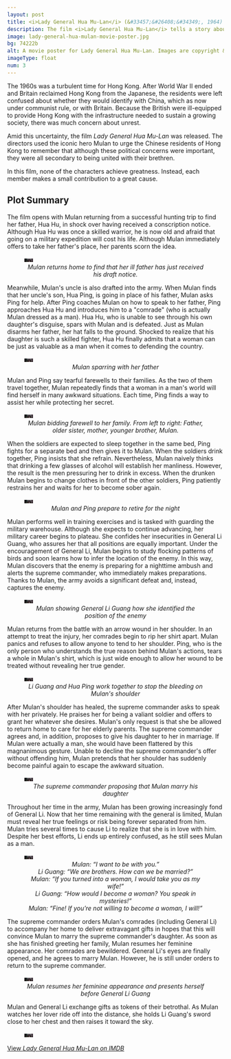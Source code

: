 ```yaml
---
layout: post
title: <i>Lady General Hua Mu-Lan</i> (&#33457;&#26408;&#34349;, 1964)
description: The film <i>Lady General Hua Mu-Lan</i> tells a story about unity. By themselves, Mulan, Ping, and Li Guang each make small contributions. Together, they achieve something great.
image: lady-general-hua-mulan-movie-poster.jpg
bg: 74222b
alt: A movie poster for Lady General Hua Mu-Lan. Images are copyright &copy;1964 Shaw Brothers.
imageType: float
num: 3
---
```


The 1960s was a turbulent time for Hong Kong. After World War II ended and Britain reclaimed Hong Kong from the Japanese, the residents were left confused about whether they would identify with China, which as now under communist rule, or with Britain. Because the British were ill-equipped to provide Hong Kong with the infrastructure needed to sustain a growing society, there was much concern about unrest.

Amid this uncertainty, the film *Lady General Hua Mu-Lan* was released. The directors used the iconic hero Mulan to urge the Chinese residents of Hong Kong to remember that although these political concerns were important, they were all secondary to being united with their brethren.

In this film, none of the characters achieve greatness. Instead, each member makes a small contribution to a great cause.

<h2>Plot Summary</h2>

The film opens with Mulan returning from a successful hunting trip to find her father, Hua Hu, in shock over having received a conscription notice. Although Hua Hu was once a skilled warrior, he is now old and afraid that going on a military expedition will cost his life. Although Mulan immediately offers to take her father's place, her parents scorn the idea.

<figure class="big">
<img class="fillimg lazy" src="/assets/images/articles/lady-general-hua-mulan/placeholder.jpg" data-src="/assets/images/articles/lady-general-hua-mulan/1920/mulan-sees-her-father-sick.jpg" data-srcset="/assets/images/articles/lady-general-hua-mulan/320/mulan-sees-her-father-sick.jpg 320w, /assets/images/articles/lady-general-hua-mulan/640/mulan-sees-her-father-sick.jpg 640w, /assets/images/articles/lady-general-hua-mulan/960/mulan-sees-her-father-sick.jpg 960 w, /assets/images/articles/lady-general-hua-mulan/1440/mulan-sees-her-father-sick.jpg 1440w, /assets/images/articles/lady-general-hua-mulan/1920/mulan-sees-her-father-sick.jpg 1920w" alt="Mulan returns home to find that her ill father has just received his draft notice. Mulan is wearing a hunting uniform and her father is in bed." />
<figcaption style="text-align: center;"><i>Mulan returns home to find that her ill father has just received his draft notice.</i></figcaption>
</figure>

Meanwhile, Mulan's uncle is also drafted into the army. When Mulan finds that her uncle's son, Hua Ping, is going in place of his father, Mulan asks Ping for help. After Ping coaches Mulan on how to speak to her father, Ping approaches Hua Hu and introduces him to a "comrade" (who is actually Mulan dressed as a man). Hua Hu, who is unable to see through his own daughter's disguise, spars with Mulan and is defeated. Just as Mulan disarms her father, her hat falls to the ground. Shocked to realize that his daughter is such a skilled fighter, Hua Hu finally admits that a woman can be just as valuable as a man when it comes to defending the country.

<figure class="big">
<img class="fillimg lazy" src="/assets/images/articles/lady-general-hua-mulan/placeholder.jpg" data-src="/assets/images/articles/lady-general-hua-mulan/1920/mulan-spars-with-her-father.jpg" data-srcset="/assets/images/articles/lady-general-hua-mulan/320/mulan-spars-with-her-father.jpg 320w, /assets/images/articles/lady-general-hua-mulan/640/mulan-spars-with-her-father.jpg 640w, /assets/images/articles/lady-general-hua-mulan/960/mulan-spars-with-her-father.jpg 960w, /assets/images/articles/lady-general-hua-mulan/1440/mulan-spars-with-her-father.jpg 1440w, /assets/images/articles/lady-general-hua-mulan/1920/mulan-spars-with-her-father.jpg 1920w" alt="Mulan sparring with her father" />
<figcaption style="text-align: center;"><i>Mulan sparring with her father</i></figcaption>
</figure>

Mulan and Ping say tearful farewells to their families. As the two of them travel together, Mulan repeatedly finds that a woman in a man's world will find herself in many awkward situations. Each time, Ping finds a way to assist her while protecting her secret.

<figure class="big">
<img class="fillimg lazy" src="/assets/images/articles/lady-general-hua-mulan/placeholder.jpg" data-src="/assets/images/articles/lady-general-hua-mulan/1920/mulan-bids-farewell-to-her-family.jpg" data-srcset="/assets/images/articles/lady-general-hua-mulan/320/mulan-bids-farewell-to-her-family.jpg 320w, /assets/images/articles/lady-general-hua-mulan/640/mulan-bids-farewell-to-her-family.jpg 640w, /assets/images/articles/lady-general-hua-mulan/960/mulan-bids-farewell-to-her-family.jpg 960w, /assets/images/articles/lady-general-hua-mulan/1440/mulan-bids-farewell-to-her-family.jpg 1440w, /assets/images/articles/lady-general-hua-mulan/1920/mulan-bids-farewell-to-her-family.jpg 1920w" alt="Mulan bidding farewell to her family" />
<figcaption style="text-align: center;"><i>Mulan bidding farewell to her family. From left to right: Father, older sister, mother, younger brother, Mulan.</i></figcaption>
</figure>

When the soldiers are expected to sleep together in the same bed, Ping fights for a separate bed and then gives it to Mulan. When the soldiers drink together, Ping insists that she refrain. Nevertheless, Mulan naively thinks that drinking a few glasses of alcohol will establish her manliness. However, the result is the men pressuring her to drink in excess. When the drunken Mulan begins to change clothes in front of the other soldiers, Ping patiently restrains her and waits for her to become sober again.

<figure class="big">
<img class="fillimg lazy" src="/assets/images/articles/lady-general-hua-mulan/placeholder.jpg" data-src="/assets/images/articles/lady-general-hua-mulan/1920/mulan-and-ping-prepare-to-retire-for-the-night.jpg" data-srcset="/assets/images/articles/lady-general-hua-mulan/320/mulan-and-ping-prepare-to-retire-for-the-night.jpg 320w, /assets/images/articles/lady-general-hua-mulan/640/mulan-and-ping-prepare-to-retire-for-the-night.jpg 640w, /assets/images/articles/lady-general-hua-mulan/960/mulan-and-ping-prepare-to-retire-for-the-night.jpg 960w, /assets/images/articles/lady-general-hua-mulan/1440/mulan-and-ping-prepare-to-retire-for-the-night.jpg 1440w, /assets/images/articles/lady-general-hua-mulan/1920/mulan-and-ping-prepare-to-retire-for-the-night.jpg 1920w" alt="Mulan and Ping prepare to retire for the night" />
<figcaption style="text-align: center;"><i>Mulan and Ping prepare to retire for the night</i></figcaption>
</figure>

Mulan performs well in training exercises and is tasked with guarding the military warehouse. Although she expects to continue advancing, her military career begins to plateau. She confides her insecurities in General Li Guang, who assures her that all positions are equally important. Under the encouragement of General Li, Mulan begins to study flocking patterns of birds and soon learns how to infer the location of the enemy. In this way, Mulan discovers that the enemy is preparing for a nighttime ambush and alerts the supreme commander, who immediately makes preparations. Thanks to Mulan, the army avoids a significant defeat and, instead, captures the enemy.

<figure class="big">
<img class="fillimg lazy" src="/assets/images/articles/lady-general-hua-mulan/placeholder.jpg" data-src="/assets/images/articles/lady-general-hua-mulan/1920/mulan-with-general-li-guang-at-night.jpg" data-srcset="/assets/images/articles/lady-general-hua-mulan/320/mulan-with-general-li-guang-at-night.jpg 320w, /assets/images/articles/lady-general-hua-mulan/640/mulan-with-general-li-guang-at-night.jpg 640w, /assets/images/articles/lady-general-hua-mulan/960/mulan-with-general-li-guang-at-night.jpg 960w, /assets/images/articles/lady-general-hua-mulan/1440/mulan-with-general-li-guang-at-night.jpg 1440w, /assets/images/articles/lady-general-hua-mulan/1920/mulan-with-general-li-guang-at-night.jpg 1920w" alt="Mulan togeter with General Li Guang at night" />
<figcaption style="text-align: center;"><i>Mulan showing General Li Guang how she identified the position of the enemy</i></figcaption>
</figure>

Mulan returns from the battle with an arrow wound in her shoulder. In an attempt to treat the injury, her comrades begin to rip her shirt apart. Mulan panics and refuses to allow anyone to tend to her shoulder. Ping, who is the only person who understands the true reason behind Mulan's actions, tears a whole in Mulan's shirt, which is just wide enough to allow her wound to be treated without revealing her true gender.

<figure class="big">
<img class="fillimg lazy" src="/assets/images/articles/lady-general-hua-mulan/placeholder.jpg" data-src="/assets/images/articles/lady-general-hua-mulan/1920/mulan-shoulder-bleeding.jpg" data-srcset="/assets/images/articles/lady-general-hua-mulan/320/mulan-shoulder-bleeding.jpg 320w, /assets/images/articles/lady-general-hua-mulan/640/mulan-shoulder-bleeding.jpg 640w, /assets/images/articles/lady-general-hua-mulan/960/mulan-shoulder-bleeding.jpg 960w, /assets/images/articles/lady-general-hua-mulan/1440/mulan-shoulder-bleeding.jpg 1440w, /assets/images/articles/lady-general-hua-mulan/1920/mulan-shoulder-bleeding.jpg 1920w" alt="Li Guang and Hua Ping work together to stop the bleeding on Mulan’s shoulder" />
<figcaption style="text-align: center;"><i>Li Guang and Hua Ping work together to stop the bleeding on Mulan's shoulder</i></figcaption>
</figure>

After Mulan's shoulder has healed, the supreme commander asks to speak with her privately. He praises her for being a valiant soldier and offers to grant her whatever she desires. Mulan's only request is that she be allowed to return home to care for her elderly parents. The supreme commander agrees and, in addition, proposes to give his daughter to her in marriage. If Mulan were actually a man, she would have been flattered by this magnanimous gesture. Unable to decline the supreme commander's offer without offending him, Mulan pretends that her shoulder has suddenly become painful again to escape the awkward situation.

<figure class="big">
<img class="fillimg lazy" src="/assets/images/articles/lady-general-hua-mulan/placeholder.jpg" data-src="/assets/images/articles/lady-general-hua-mulan/1920/supreme-commander-with-mulan.jpg" data-srcset="/assets/images/articles/lady-general-hua-mulan/320/supreme-commander-with-mulan.jpg 320w, /assets/images/articles/lady-general-hua-mulan/640/supreme-commander-with-mulan.jpg 640w, /assets/images/articles/lady-general-hua-mulan/960/supreme-commander-with-mulan.jpg 960w, /assets/images/articles/lady-general-hua-mulan/1440/supreme-commander-with-mulan.jpg 1440w, /assets/images/articles/lady-general-hua-mulan/1920/supreme-commander-with-mulan.jpg 1920w" alt="The supreme commander proposing that Mulan marry his daughter" />
<figcaption style="text-align: center;"><i>The supreme commander proposing that Mulan marry his daughter</i></figcaption>
</figure>

Throughout her time in the army, Mulan has been growing increasingly fond of General Li. Now that her time remaining with the general is limited, Mulan must reveal her true feelings or risk being forever separated from him. Mulan tries several times to cause Li to realize that she is in love with him. Despite her best efforts, Li ends up entirely confused, as he still sees Mulan as a man.

<figure class="big">
<img class="fillimg lazy" src="/assets/images/articles/lady-general-hua-mulan/placeholder.jpg" data-src="/assets/images/articles/lady-general-hua-mulan/1920/mulan-frustrated-with-li-guang.jpg" data-srcset="/assets/images/articles/lady-general-hua-mulan/320/mulan-frustrated-with-li-guang.jpg 320w, /assets/images/articles/lady-general-hua-mulan/640/mulan-frustrated-with-li-guang.jpg 640w, /assets/images/articles/lady-general-hua-mulan/960/mulan-frustrated-with-li-guang.jpg 960w, /assets/images/articles/lady-general-hua-mulan/1440/mulan-frustrated-with-li-guang.jpg 1440w, /assets/images/articles/lady-general-hua-mulan/1920/mulan-frustrated-with-li-guang.jpg 1920w" alt="Mulan speaking with General Li Guang. Li Guang is confused and Mulan is frustrated." />
<figcaption style="text-align: center;"><i>Mulan: &ldquo;I want to be with you.&rdquo;<br />Li Guang: &ldquo;We are brothers. How can we be married?&rdquo;<br />Mulan: &ldquo;If you turned into a woman, I would take you as my wife!&rdquo;<br />Li Guang: &ldquo;How would I become a woman? You speak in mysteries!&rdquo;<br />Mulan: &ldquo;Fine! If you’re not willing to become a woman, I will!&rdquo;</i></figcaption>
</figure>

The supreme commander orders Mulan's comrades (including General Li) to accompany her home to deliver extravagant gifts in hopes that this will convince Mulan to marry the supreme commander's daughter. As soon as she has finished greeting her family, Mulan resumes her feminine appearance. Her comrades are bewildered. General Li's eyes are finally opened, and he agrees to marry Mulan. However, he is still under orders to return to the supreme commander.

<figure class="big">
<img class="fillimg lazy" src="/assets/images/articles/lady-general-hua-mulan/placeholder.jpg" data-src="/assets/images/articles/lady-general-hua-mulan/1920/mulan-resumes-feminine-appearance.jpg" data-srcset="/assets/images/articles/lady-general-hua-mulan/320/mulan-resumes-feminine-appearance.jpg 320w, /assets/images/articles/lady-general-hua-mulan/640/mulan-resumes-feminine-appearance.jpg 640w, /assets/images/articles/lady-general-hua-mulan/960/mulan-resumes-feminine-appearance.jpg 960w, /assets/images/articles/lady-general-hua-mulan/1440/mulan-resumes-feminine-appearance.jpg 1440w, /assets/images/articles/lady-general-hua-mulan/1920/mulan-resumes-feminine-appearance.jpg 1920w" alt="Mulan resumes her feminine appearance and presents herself before General Li Guang" />
<figcaption style="text-align: center;"><i>Mulan resumes her feminine appearance and presents herself before General Li Guang</i></figcaption>
</figure>

Mulan and General Li exchange gifts as tokens of their betrothal. As Mulan watches her lover ride off into the distance, she holds Li Guang's sword close to her chest and then raises it toward the sky.

<figure class="big">
<img class="fillimg lazy" src="/assets/images/articles/lady-general-hua-mulan/placeholder.jpg" data-src="/assets/images/articles/lady-general-hua-mulan/1920/mulan-holding-li-guangs-sword.jpg" data-srcset="/assets/images/articles/lady-general-hua-mulan/320/mulan-holding-li-guangs-sword.jpg 320w, /assets/images/articles/lady-general-hua-mulan/640/mulan-holding-li-guangs-sword.jpg 640w, /assets/images/articles/lady-general-hua-mulan/960/mulan-holding-li-guangs-sword.jpg 960w, /assets/images/articles/lady-general-hua-mulan/1440/mulan-holding-li-guangs-sword.jpg 1440w, /assets/images/articles/lady-general-hua-mulan/1920/mulan-holding-li-guangs-sword.jpg 1920w" alt="Mulan holding Li Guang's sword" />
</figure>

<a href="https://www.imdb.com/title/tt0064452/">View <i>Lady General Hua Mu-Lan on IMDB</i></a>

<script type="text/javascript" src="/assets/js/resizeLazyThumbs.js"></script>
<script type="text/javascript" src="https://cdn.jsdelivr.net/npm/vanilla-lazyload@12.0.0/dist/lazyload.min.js" onload="var lazyLoadInstance=new LazyLoad({elements_selector:'.lazy'});"></script>

